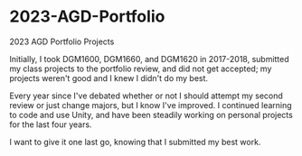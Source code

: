 # 2023-AGD-Portfolio
2023 AGD Portfolio Projects

Initially, I took DGM1600, DGM1660, and DGM1620 in 2017-2018, submitted my class projects to the portfolio review, and did not get accepted; my projects weren't good and I knew I didn't do my best. 

Every year since I've debated whether or not I should attempt my second review or just change majors, but I know I've improved. I continued learning to code and use Unity, and have been steadily working on personal projects for the last four years. 

I want to give it one last go, knowing that I submitted my best work.
